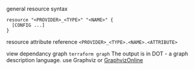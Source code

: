 
general resource syntax
```
resource "<PROVIDER>_<TYPE>" "<NAME>" {
  [CONFIG ...]
}
```

resource attribute reference
`<PROVIDER>_<TYPE>.<NAME>.<ATTRIBUTE>`

view dependancy graph
`terraform graph`
The output is in DOT - a graph description language. use Graphviz or [GraphvizOnline](http://dreampuf.github.io/GraphvizOnline)

